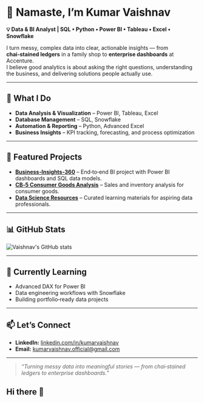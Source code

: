 # 👋 Namaste, I’m Kumar Vaishnav  

**💡 Data & BI Analyst | SQL • Python • Power BI • Tableau • Excel • Snowflake**  

I turn messy, complex data into clear, actionable insights — from **chai‑stained ledgers** in a family shop to **enterprise dashboards** at Accenture.  
I believe good analytics is about asking the right questions, understanding the business, and delivering solutions people actually use.  

---

## 🚀 What I Do
- **Data Analysis & Visualization** – Power BI, Tableau, Excel
- **Database Management** – SQL, Snowflake
- **Automation & Reporting** – Python, Advanced Excel
- **Business Insights** – KPI tracking, forecasting, and process optimization

---

## 📂 Featured Projects
- [**Business‑Insights‑360**](https://github.com/Vaishnav-Official/Business-Insights-360) – End‑to‑end BI project with Power BI dashboards and SQL data models.
- [**CB‑5 Consumer Goods Analysis**](https://github.com/Vaishnav-Official/CB-5-Consumer_Goods_Analysis) – Sales and inventory analysis for consumer goods.
- [**Data Science Resources**](https://github.com/Vaishnav-Official/Data-Science-Resources) – Curated learning materials for aspiring data professionals.

---

## 📊 GitHub Stats
![Vaishnav's GitHub stats](https://github-readme-stats.vercel.app/api?username=Vaishnav-Official&show_icons=true&theme=tokyonight)

---

## 🌱 Currently Learning
- Advanced DAX for Power BI
- Data engineering workflows with Snowflake
- Building portfolio‑ready data projects

---

## 📫 Let’s Connect
- **LinkedIn:** [linkedin.com/in/kumarvaishnav](https://linkedin.com/in/kumarvaishnav)  
- **Email:** kumarvaishnav.official@gmail.com  

---

> *“Turning messy data into meaningful stories — from chai‑stained ledgers to enterprise dashboards.”*
## Hi there 👋

<!--
**Vaishnav-Official/Vaishnav-Official** is a ✨ _special_ ✨ repository because its `README.md` (this file) appears on your GitHub profile.

Here are some ideas to get you started:

- 🔭 I’m currently working on ...
- 🌱 I’m currently learning ...
- 👯 I’m looking to collaborate on ...
- 🤔 I’m looking for help with ...
- 💬 Ask me about ...
- 📫 How to reach me: ...
- 😄 Pronouns: ...
- ⚡ Fun fact: ...
-->

